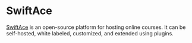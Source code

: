 # SwiftAce

[SwiftAce](https://swiftace.org) is an open-source platform for hosting online
courses. It can be self-hosted, white labeled, customized, and extended using
plugins.
